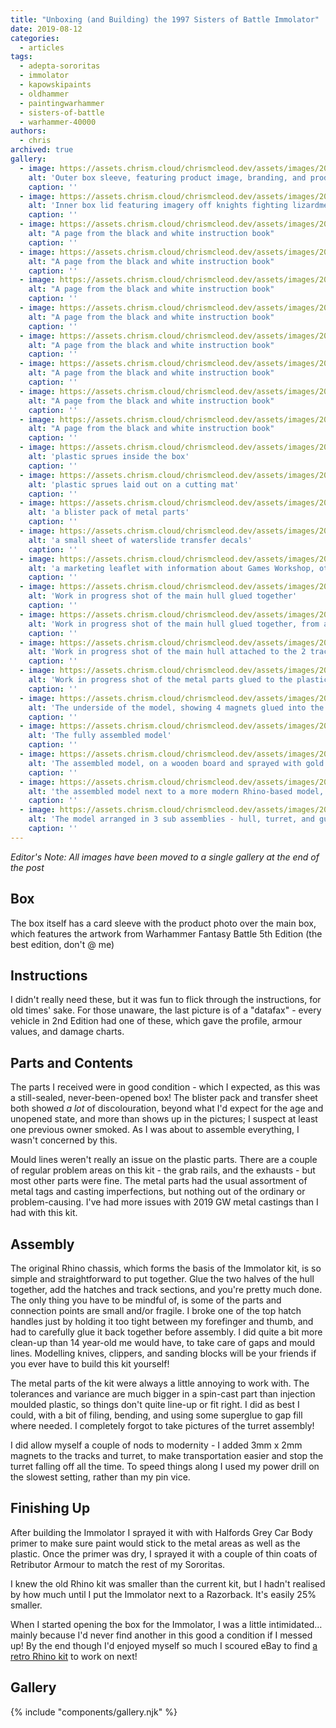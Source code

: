 ```yaml
---
title: "Unboxing (and Building) the 1997 Sisters of Battle Immolator"
date: 2019-08-12
categories:
  - articles
tags:
  - adepta-sororitas
  - immolator
  - kapowskipaints
  - oldhammer
  - paintingwarhammer
  - sisters-of-battle
  - warhammer-40000
authors:
  - chris
archived: true
gallery:
  - image: https://assets.chrism.cloud/chrismcleod.dev/assets/images/2019/08/950D49FA-82BB-42BF-8932-10195C5DE734.jpeg
    alt: 'Outer box sleeve, featuring product image, branding, and product name in Italian'
    caption: ''
  - image: https://assets.chrism.cloud/chrismcleod.dev/assets/images/2019/08/IMG_1993.jpeg
    alt: 'Inner box lid featuring imagery off knights fighting lizardmen'
    caption: ''
  - image: https://assets.chrism.cloud/chrismcleod.dev/assets/images/2019/08/IMG_1998.jpeg
    alt: "A page from the black and white instruction book"
    caption: ''
  - image: https://assets.chrism.cloud/chrismcleod.dev/assets/images/2019/08/IMG_1999.jpeg
    alt: "A page from the black and white instruction book"
    caption: ''
  - image: https://assets.chrism.cloud/chrismcleod.dev/assets/images/2019/08/IMG_2001.jpeg
    alt: "A page from the black and white instruction book"
    caption: ''
  - image: https://assets.chrism.cloud/chrismcleod.dev/assets/images/2019/08/IMG_2002.jpeg
    alt: "A page from the black and white instruction book"
    caption: ''
  - image: https://assets.chrism.cloud/chrismcleod.dev/assets/images/2019/08/IMG_2003.jpeg
    alt: "A page from the black and white instruction book"
    caption: ''
  - image: https://assets.chrism.cloud/chrismcleod.dev/assets/images/2019/08/IMG_2004.jpeg
    alt: "A page from the black and white instruction book"
    caption: ''
  - image: https://assets.chrism.cloud/chrismcleod.dev/assets/images/2019/08/IMG_2005.jpeg
    alt: "A page from the black and white instruction book"
    caption: ''
  - image: https://assets.chrism.cloud/chrismcleod.dev/assets/images/2019/08/IMG_2006.jpeg
    alt: "A page from the black and white instruction book"
    caption: ''
  - image: https://assets.chrism.cloud/chrismcleod.dev/assets/images/2019/08/IMG_1994-e1565554517917.jpeg
    alt: 'plastic sprues inside the box'
    caption: ''
  - image: https://assets.chrism.cloud/chrismcleod.dev/assets/images/2019/08/IMG_1995-e1565554527866.jpeg
    alt: 'plastic sprues laid out on a cutting mat'
    caption: ''
  - image: https://assets.chrism.cloud/chrismcleod.dev/assets/images/2019/08/IMG_1997.jpeg
    alt: 'a blister pack of metal parts'
    caption: ''
  - image: https://assets.chrism.cloud/chrismcleod.dev/assets/images/2019/08/IMG_2008.jpeg
    alt: 'a small sheet of waterslide transfer decals'
    caption: ''
  - image: https://assets.chrism.cloud/chrismcleod.dev/assets/images/2019/08/IMG_2007.jpeg
    alt: 'a marketing leaflet with information about Games Workshop, other products, and stockists'
    caption: ''
  - image: https://assets.chrism.cloud/chrismcleod.dev/assets/images/2019/08/IMG_2009.jpg
    alt: 'Work in progress shot of the main hull glued together'
    caption: ''
  - image: https://assets.chrism.cloud/chrismcleod.dev/assets/images/2019/08/IMG_2011.jpg
    alt: 'Work in progress shot of the main hull glued together, from a wider angle'
    caption: ''
  - image: https://assets.chrism.cloud/chrismcleod.dev/assets/images/2019/08/IMG_2012.jpg
    alt: 'Work in progress shot of the main hull attached to the 2 track units, and with the handrails attached'
    caption: ''
  - image: https://assets.chrism.cloud/chrismcleod.dev/assets/images/2019/08/IMG_2016.jpg
    alt: 'Work in progress shot of the metal parts glued to the plastic hull. The turret assembly is shown with magnets added'
    caption: ''
  - image: https://assets.chrism.cloud/chrismcleod.dev/assets/images/2019/08/IMG_2017.jpg
    alt: 'The underside of the model, showing 4 magnets glued into the tank tracks - 2 on each side'
    caption: ''
  - image: https://assets.chrism.cloud/chrismcleod.dev/assets/images/2019/08/IMG_2014.jpg
    alt: 'The fully assembled model'
    caption: ''
  - image: https://assets.chrism.cloud/chrismcleod.dev/assets/images/2019/08/IMG_2020.jpg
    alt: 'The assembled model, on a wooden board and sprayed with gold primer'
    caption: ''
  - image: https://assets.chrism.cloud/chrismcleod.dev/assets/images/2019/08/IMG_2023.jpg
    alt: 'the assembled model next to a more modern Rhino-based model, showing a significant size disparity, with the older model being roughly 30% smaller'
    caption: ''
  - image: https://assets.chrism.cloud/chrismcleod.dev/assets/images/2019/08/IMG_2024.jpeg
    alt: 'The model arranged in 3 sub assemblies - hull, turret, and gunner - ready for painting'
    caption: ''
---
```


_Editor's Note: All images have been moved to a single gallery at the end of the post_

## Box

The box itself has a card sleeve with the product photo over the main box, which features the artwork from Warhammer Fantasy Battle 5th Edition (the best edition, don't @ me)

## Instructions

I didn't really need these, but it was fun to flick through the instructions, for old times' sake. For those unaware, the last picture is of a "datafax" - every vehicle in 2nd Edition had one of these, which gave the profile, armour values, and damage charts.

## Parts and Contents

The parts I received were in good condition - which I expected, as this was a still-sealed, never-been-opened box! The blister pack and transfer sheet both showed _a lot_ of discolouration, beyond what I'd expect for the age and unopened state, and more than shows up in the pictures; I suspect at least one previous owner smoked. As I was about to assemble everything, I wasn't concerned by this.

Mould lines weren't really an issue on the plastic parts. There are a couple of regular problem areas on this kit - the grab rails, and the exhausts - but most other parts were fine. The metal parts had the usual assortment of metal tags and casting imperfections, but nothing out of the ordinary or problem-causing. I've had more issues with 2019 GW metal castings than I had with this kit.

## Assembly

The original Rhino chassis, which forms the basis of the Immolator kit, is so simple and straightforward to put together. Glue the two halves of the hull together, add the hatches and track sections, and you're pretty much done. The only thing you have to be mindful of, is some of the parts and connection points are small and/or fragile. I broke one of the top hatch handles just by holding it too tight between my forefinger and thumb, and had to carefully glue it back together before assembly. I did quite a bit more clean-up than 14 year-old me would have, to take care of gaps and mould lines. Modelling knives, clippers, and sanding blocks will be your friends if you ever have to build this kit yourself!

The metal parts of the kit were always a little annoying to work with. The tolerances and variance are much bigger in a spin-cast part than injection moulded plastic, so things don't quite line-up or fit right. I did as best I could, with a bit of filing, bending, and using some superglue to gap fill where needed. I completely forgot to take pictures of the turret assembly!

I did allow myself a couple of nods to modernity - I added 3mm x 2mm magnets to the tracks and turret, to make transportation easier and stop the turret falling off all the time. To speed things along I used my power drill on the slowest setting, rather than my pin vice.

## Finishing Up

After building the Immolator I sprayed it with with Halfords Grey Car Body primer to make sure paint would stick to the metal areas as well as the plastic. Once the primer was dry, I sprayed it with a couple of thin coats of Retributor Armour to match the rest of my Sororitas.

I knew the old Rhino kit was smaller than the current kit, but I hadn't realised by how much until I put the Immolator next to a Razorback. It's easily 25% smaller.

When I started opening the box for the Immolator, I was a little intimidated… mainly because I'd never find another in this good a condition if I messed up! By the end though I'd enjoyed myself so much I scoured eBay to find [a retro Rhino kit](/blog/mk1-imperial-rhino-restoration/) to work on next!

## Gallery

{% include "components/gallery.njk" %}
